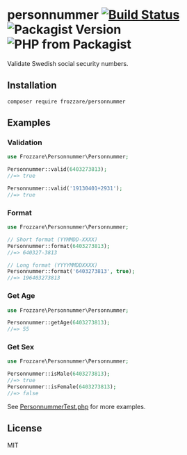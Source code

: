 # personnummer [![Build Status](https://travis-ci.org/personnummer/php.svg?branch=master)](https://travis-ci.org/personnummer/php) ![Packagist Version](https://img.shields.io/packagist/v/frozzare/personnummer) ![PHP from Packagist](https://img.shields.io/packagist/php-v/frozzare/personnummer)

Validate Swedish social security numbers.

## Installation

```
composer require frozzare/personnummer
```

## Examples

### Validation

```php
use Frozzare\Personnummer\Personnummer;

Personnummer::valid(6403273813);
//=> true

Personnummer::valid('19130401+2931');
//=> true
```

### Format
```php
use Frozzare\Personnummer\Personnummer;

// Short format (YYMMDD-XXXX)
Personnummer::format(6403273813);
//=> 640327-3813

// Long format (YYYYMMDDXXXX)
Personnummer::format('6403273813', true);
//=> 196403273813
```

### Get Age
```php
use Frozzare\Personnummer\Personnummer;

Personnummer::getAge(6403273813);
//=> 55
```

### Get Sex
```php
use Frozzare\Personnummer\Personnummer;

Personnummer::isMale(6403273813);
//=> true
Personnummer::isFemale(6403273813);
//=> false
```

See [PersonnummerTest.php](tests/PersonnummerTest.php) for more examples.

## License

MIT
